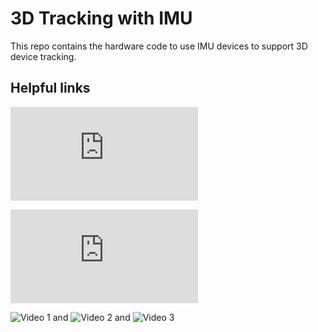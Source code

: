 # 3D Tracking with IMU

This repo contains the hardware code to use IMU devices to support 3D device tracking.

## Helpful links

![Arduino Uno Pinout Datasheet](https://content.arduino.cc/assets/Pinout-UNOrev3_latest.pdf)

![Bosch BMI160 Datasheet](https://www.bosch-sensortec.com/media/boschsensortec/downloads/datasheets/bst-bmi160-ds000.pdf)
 
![Video 1](https://www.youtube.com/watch?v=fMydtfl-YNI) and ![Video 2](https://www.youtube.com/watch?v=KMhbV1p3MWk) and ![Video 3](https://www.youtube.com/watch?v=6HxuGmd24u4)
